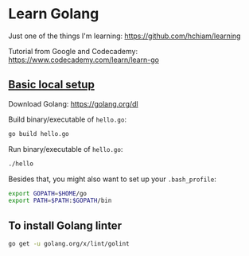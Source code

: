 # Learn Golang

Just one of the things I'm learning: https://github.com/hchiam/learning

Tutorial from Google and Codecademy: <https://www.codecademy.com/learn/learn-go>

## [Basic local setup](https://www.codecademy.com/articles/setting-up-go-locally)

Download Golang: <https://golang.org/dl>

Build binary/executable of `hello.go`:

```bash
go build hello.go
```

Run binary/executable of `hello.go`:

```bash
./hello
```

Besides that, you might also want to set up your `.bash_profile`:

```bash
export GOPATH=$HOME/go
export PATH=$PATH:$GOPATH/bin
```

## To install Golang linter

```bash
go get -u golang.org/x/lint/golint
```
